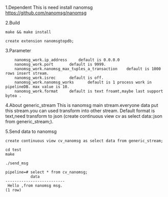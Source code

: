 1.Dependent
This is need install nanomsg  https://github.com/nanomsg/nanomsg

2.Build
```
make && make install

create extension nanomsgtopdb; 
```

3.Parameter
```
	nanomsg_work.ip_address 	default is 0.0.0.0
	nanomsg_work.port		default is 9999.
	nanomsg_work.nanomsg_max_tuples_a_transaction    default is 1000 rows insert stream.
	nanomsg_work.isrec		default is off.
	nanomsg_work.nanomsg_works  	default is 1 process work in pipelineDB. max value is 10.
	nanomsg_work.format		default is text froamt,maybe last support bytea .
```

4.About generic_stream
This is nanomsg main stream.everyone data put this stream.you can used transform into other stream.
Default format is text,need transform to json (create continuous view cv as select data::json from generic_stream;).

5.Send data to nanomsg
```
create continuous view cv_nanomsg as select data from generic_stream;

cd test
make

./send_msg
```

```
pipeline=# select * from cv_nanomsg;
           data
--------------------------
 Hello ,from nanomsg msg.
(1 row) 
```
 
